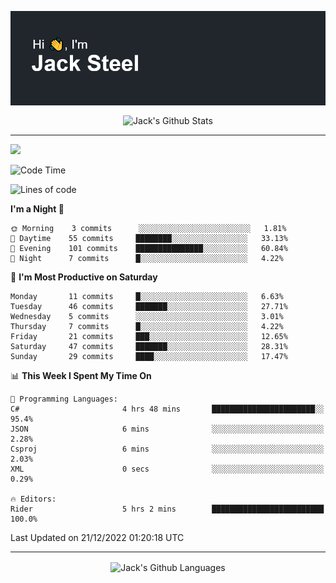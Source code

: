 <p align="center">
  <img align="center" src="https://github.com/JackSteel97/JackSteel97/blob/main/header.png?raw=true" alt="Hi, I'm Jack Steel" /> 
 </p>
<p align="center">
 <img align="center" src="https://github-readme-stats.vercel.app/api?username=jacksteel97&show_icons=true&count_private=true&theme=dracula" alt="Jack's Github Stats" /> 
</p>

<hr/>

![](https://komarev.com/ghpvc/?username=jacksteel97&color=blue)
<!--START_SECTION:waka-->
![Code Time](http://img.shields.io/badge/Code%20Time-507%20hrs-blue)

![Lines of code](https://img.shields.io/badge/From%20Hello%20World%20I%27ve%20Written-869%20Thousand%20lines%20of%20code-blue)

**I'm a Night 🦉** 

```text
🌞 Morning    3 commits      ░░░░░░░░░░░░░░░░░░░░░░░░░   1.81% 
🌆 Daytime    55 commits     ████████░░░░░░░░░░░░░░░░░   33.13% 
🌃 Evening    101 commits    ███████████████░░░░░░░░░░   60.84% 
🌙 Night      7 commits      █░░░░░░░░░░░░░░░░░░░░░░░░   4.22%

```
📅 **I'm Most Productive on Saturday** 

```text
Monday       11 commits     █░░░░░░░░░░░░░░░░░░░░░░░░   6.63% 
Tuesday      46 commits     ███████░░░░░░░░░░░░░░░░░░   27.71% 
Wednesday    5 commits      ░░░░░░░░░░░░░░░░░░░░░░░░░   3.01% 
Thursday     7 commits      █░░░░░░░░░░░░░░░░░░░░░░░░   4.22% 
Friday       21 commits     ███░░░░░░░░░░░░░░░░░░░░░░   12.65% 
Saturday     47 commits     ███████░░░░░░░░░░░░░░░░░░   28.31% 
Sunday       29 commits     ████░░░░░░░░░░░░░░░░░░░░░   17.47%

```


📊 **This Week I Spent My Time On** 

```text
💬 Programming Languages: 
C#                       4 hrs 48 mins       ███████████████████████░░   95.4% 
JSON                     6 mins              ░░░░░░░░░░░░░░░░░░░░░░░░░   2.28% 
Csproj                   6 mins              ░░░░░░░░░░░░░░░░░░░░░░░░░   2.03% 
XML                      0 secs              ░░░░░░░░░░░░░░░░░░░░░░░░░   0.29%

🔥 Editors: 
Rider                    5 hrs 2 mins        █████████████████████████   100.0%

```


 Last Updated on 21/12/2022 01:20:18 UTC
<!--END_SECTION:waka-->

<hr/>

<p align="center">
    <img align="center" src="http://github-profile-summary-cards.vercel.app/api/cards/repos-per-language?username=jacksteel97&theme=2077" alt="Jack's Github Languages" /> 
</p>
